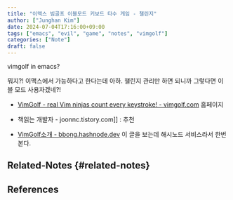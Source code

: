 ```yaml
---
title: "이맥스 빔골프 이블모드 키보드 타수 게임 - 챌린지"
author: ["Junghan Kim"]
date: 2024-07-04T17:16:00+09:00
tags: ["emacs", "evil", "game", "notes", "vimgolf"]
categories: ["Note"]
draft: false
---
```


vimgolf in emacs?

뭐지?! 이맥스에서 가능하다고 한다는데 아하. 챌린지 관리만 하면 되니까 그렇다면 이블 모드 사용자겠네?!

-   [VimGolf - real Vim ninjas count every keystroke! - vimgolf.com](https://www.vimgolf.com/) 홈페이지

-   책읽는 개발자 - joonnc.tistory.com]] : 추천
-   [VimGolf소개 - bbong.hashnode.dev](https://bbong.hashnode.dev/vimgolf) 이 글을 보는데 해시노드 서비스라서 한번 본다.


## Related-Notes {#related-notes}

## References

<style>.csl-entry{text-indent: -1.5em; margin-left: 1.5em;}</style><div class="csl-bib-body">
</div>
